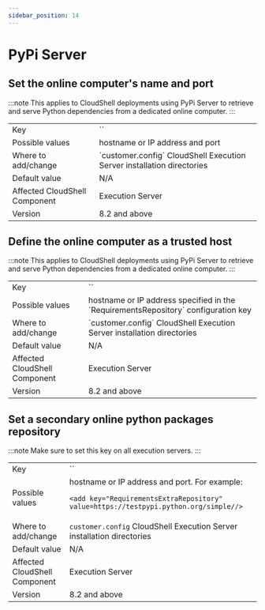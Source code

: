 ```yaml
---
sidebar_position: 14
---
```


# PyPi Server

## Set the online computer's name and port
:::note
This applies to CloudShell deployments using PyPi Server to retrieve and serve Python dependencies from a dedicated online computer.
:::
<table>
	<tbody>
		<tr>
			<td>Key</td>
			<td>`<add key="RequirementsRepository" value="http://<hostname|IP>:<port>"/>`</td>
		</tr>
		<tr>
			<td>Possible values</td>
			<td>hostname or IP address and port</td>
		</tr>
		<tr>
			<td>Where to add/change</td>
			<td>`customer.config` CloudShell Execution Server installation directories</td>
		</tr>
		<tr>
			<td>Default value</td>
			<td>N/A</td>
		</tr>
		<tr>
			<td>Affected CloudShell Component</td>
			<td>Execution Server</td>
		</tr>
		<tr>
			<td>Version</td>
			<td>8.2 and above</td>
		</tr>
	</tbody>
</table>

## Define the online computer as a trusted host
:::note
This applies to CloudShell deployments using PyPi Server to retrieve and serve Python dependencies from a dedicated online computer.
:::
<table>
	<tbody>
		<tr>
			<td>Key</td>
			<td>`<add key="RequirementsTrustedHost" value="http://<hostname|IP>:<port>"/>`</td>
		</tr>
		<tr>
			<td>Possible values</td>
			<td>hostname or IP address specified in the `RequirementsRepository` configuration key</td>
		</tr>
		<tr>
			<td>Where to add/change</td>
			<td>`customer.config` CloudShell Execution Server installation directories</td>
		</tr>
		<tr>
			<td>Default value</td>
			<td>N/A</td>
		</tr>
		<tr>
			<td>Affected CloudShell Component</td>
			<td>Execution Server</td>
		</tr>
		<tr>
			<td>Version</td>
			<td>8.2 and above</td>
		</tr>
	</tbody>
</table>

## Set a secondary online python packages repository
:::note
Make sure to set this key on all execution servers.
:::
<table>
	<tbody>
		<tr>
			<td>Key</td>
			<td>`<add key="RequirementsExtraRepository" value="http://<hostname|IP>:<port>"/>`</td>
		</tr>
		<tr>
			<td>Possible values</td>
			<td>
            hostname or IP address and port. For example:

`<add key="RequirementsExtraRepository" value=https://testpypi.python.org/simple//>`
            </td>
		</tr>
		<tr>
			<td>Where to add/change</td>
			<td>`customer.config` CloudShell Execution Server installation directories</td>
		</tr>
		<tr>
			<td>Default value</td>
			<td>N/A</td>
		</tr>
		<tr>
			<td>Affected CloudShell Component</td>
			<td>Execution Server</td>
		</tr>
		<tr>
			<td>Version</td>
			<td>8.2 and above</td>
		</tr>
	</tbody>
</table>

